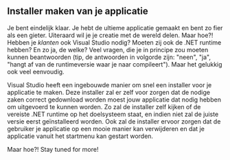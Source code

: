## Installer maken van je applicatie

Je bent eindelijk klaar. Je hebt de ultieme applicatie gemaakt en bent zo fier als een gieter. Uiteraard wil je je creatie met de wereld delen. Maar hoe?! Hebben je *klanten* ook Visual Studio nodig? Moeten zij ook de .NET runtime hebben? En zo ja, de welke? Veel vragen, die je in principe zou moeten kunnen beantwoorden (tip, de antwoorden in volgorde zijn: "neen", "ja", "hangt af van de runtimeversie waar je naar compileert"). Maar het gelukkig ook veel eenvoudig.

Visual Studio heeft een ingebouwde manier om snel een installer voor je applicatie te maken. Deze installer zal er zelf voor zorgen dat de nodige zaken correct gedownload worden moest jouw applicatie dat nodig hebben om uitgevoerd te kunnen worden. Zo zal de installer zelf kijken of de vereiste .NET runtime op het doelsysteem staat, en indien niet zal de juiste versie eerst geïnstalleerd worden. Ook zal de installer ervoor zorgen dat de gebruiker je applicatie op een mooie manier kan verwijderen en dat je applicatie vanuit het startmenu kan gestart worden.


Maar hoe?! Stay tuned for more!
